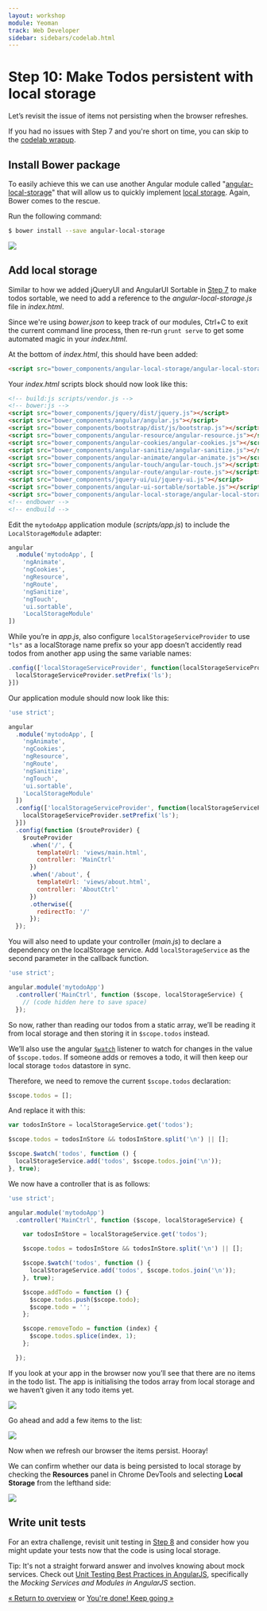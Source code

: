 ```yaml
---
layout: workshop
module: Yeoman
track: Web Developer
sidebar: sidebars/codelab.html
---
```


# Step 10: Make Todos persistent with local storage

Let’s revisit the issue of items not persisting when the browser refreshes. 

<div class="note tip">
  If you had no issues with Step 7 and you're short on time, you can skip to the <a href="keep-going.html">codelab wrapup</a>.
</div>

## Install Bower package

To easily achieve this we can use another Angular module called "[angular-local-storage](http://gregpike.net/demos/angular-local-storage/demo.html)" that will allow us to quickly implement [local storage](http://diveintohtml5.info/storage.html). Again, Bower comes to the rescue. 

Run the following command:

```sh
$ bower install --save angular-local-storage
```

![](/assets/img/codelab/image_29.png)

## Add local storage

Similar to how we added jQueryUI and AngularUI Sortable in [Step 7](install-packages.html#implement) to make todos sortable, we need to add a reference to the *angular-local-storage.js* file in *index.html*. 

Since we're using *bower.json* to keep track of our modules, <span class="keyboard">Ctrl</span>+<span class="keyboard">C</span> to exit the current command line process, then re-run `grunt serve` to get some automated magic in your *index.html*.

At the bottom of *index.html*, this should have been added:

```html
<script src="bower_components/angular-local-storage/angular-local-storage.js"></script>
```

Your *index.html* scripts block should now look like this:

```html
<!-- build:js scripts/vendor.js -->
<!-- bower:js -->
<script src="bower_components/jquery/dist/jquery.js"></script>
<script src="bower_components/angular/angular.js"></script>
<script src="bower_components/bootstrap/dist/js/bootstrap.js"></script>
<script src="bower_components/angular-resource/angular-resource.js"></script>
<script src="bower_components/angular-cookies/angular-cookies.js"></script>
<script src="bower_components/angular-sanitize/angular-sanitize.js"></script>
<script src="bower_components/angular-animate/angular-animate.js"></script>
<script src="bower_components/angular-touch/angular-touch.js"></script>
<script src="bower_components/angular-route/angular-route.js"></script>
<script src="bower_components/jquery-ui/ui/jquery-ui.js"></script>
<script src="bower_components/angular-ui-sortable/sortable.js"></script>
<script src="bower_components/angular-local-storage/angular-local-storage.js"></script>
<!-- endbower -->
<!-- endbuild -->
```

Edit the `mytodoApp` application module (*scripts/app.js*) to include the `LocalStorageModule` adapter:

```js
angular
  .module('mytodoApp', [
    'ngAnimate',
    'ngCookies',
    'ngResource',
    'ngRoute',
    'ngSanitize',
    'ngTouch',
    'ui.sortable',
    'LocalStorageModule'
])
```

While you’re in *app.js*, also configure `localStorageServiceProvider` to use `"ls"` as a localStorage name prefix so your app doesn’t accidently read todos from another app using the same variable names:

```js
.config(['localStorageServiceProvider', function(localStorageServiceProvider){
  localStorageServiceProvider.setPrefix('ls');
}])
```

Our application module should now look like this:

```js
'use strict';

angular
  .module('mytodoApp', [
    'ngAnimate',
    'ngCookies',
    'ngResource',
    'ngRoute',
    'ngSanitize',
    'ngTouch',
    'ui.sortable',
    'LocalStorageModule'
  ])
  .config(['localStorageServiceProvider', function(localStorageServiceProvider){
    localStorageServiceProvider.setPrefix('ls');
  }])
  .config(function ($routeProvider) {
    $routeProvider
      .when('/', {
        templateUrl: 'views/main.html',
        controller: 'MainCtrl'
      })
      .when('/about', {
        templateUrl: 'views/about.html',
        controller: 'AboutCtrl'
      })
      .otherwise({
        redirectTo: '/'
      });
  });
```

You will also need to update your controller (*main.js*) to declare a dependency on the localStorage service. Add `localStorageService` as the second parameter in the callback function.

```js
'use strict';

angular.module('mytodoApp')
  .controller('MainCtrl', function ($scope, localStorageService) {
    // (code hidden here to save space)
  });
 ```

So now, rather than reading our todos from a static array, we’ll be reading it from local storage and then storing it in `$scope.todos` instead.

We’ll also use the angular [`$watch`](http://docs.angularjs.org/api/ng.$rootScope.Scope#methods_$watch) listener to watch for changes in the value of `$scope.todos`. If someone adds or removes a todo, it will then keep our local storage `todos` datastore in sync.

Therefore, we need to remove the current `$scope.todos` declaration:

```js
$scope.todos = [];
```

And replace it with this:

```js
var todosInStore = localStorageService.get('todos');

$scope.todos = todosInStore && todosInStore.split('\n') || [];

$scope.$watch('todos', function () {
  localStorageService.add('todos', $scope.todos.join('\n'));
}, true);
```

We now have a controller that is as follows:

```js
'use strict';

angular.module('mytodoApp')
  .controller('MainCtrl', function ($scope, localStorageService) {

    var todosInStore = localStorageService.get('todos');

    $scope.todos = todosInStore && todosInStore.split('\n') || [];

    $scope.$watch('todos', function () {
      localStorageService.add('todos', $scope.todos.join('\n'));
    }, true);

    $scope.addTodo = function () {
      $scope.todos.push($scope.todo);
      $scope.todo = '';
    };

    $scope.removeTodo = function (index) {
      $scope.todos.splice(index, 1);
    };

  });
```

If you look at your app in the browser now you’ll see that there are no items in the todo list. The app is initialising the todos array from local storage and we haven’t given it any todo items yet.

![](/assets/img/codelab/image_30.png)

Go ahead and add a few items to the list:

![](/assets/img/codelab/image_31.png)

Now when we refresh our browser the items persist. Hooray!

We can confirm whether our data is being persisted to local storage by checking the **Resources** panel in Chrome DevTools and selecting **Local Storage** from the lefthand side:

![](/assets/img/codelab/image_32.png)

<div class="note tip">

  <h2>Write unit tests</h2>

  <p>For an extra challenge, revisit unit testing in <a href="write-unit-tests.html">Step 8</a> and consider how you might update your tests now that the code is using local storage.</p>

  <p>Tip: It's not a straight forward answer and involves knowing about mock services. Check out <a href="http://andyshora.com/unit-testing-best-practices-angularjs.html">Unit Testing Best Practices in AngularJS</a>, specifically the <em>Mocking Services and Modules in AngularJS</em> section.</p>

</div>

<p class="codelab-paging">
  <a href="../codelab.html#toc">&laquo; Return to overview</a>
  or
  <a href="keep-going.html">You're done! Keep going &raquo;</a>
</p>
